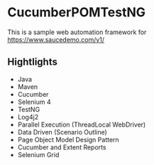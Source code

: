 # CucumberPOMTestNG
This is a sample web automation framework for https://www.saucedemo.com/v1/

## Hightlights
- Java
- Maven
- Cucumber
- Selenium 4
- TestNG
- Log4j2
- Parallel Execution (ThreadLocal WebDriver)
- Data Driven (Scenario Outline)
- Page Object Model Design Pattern
- Cucumber and Extent Reports
- Selenium Grid
